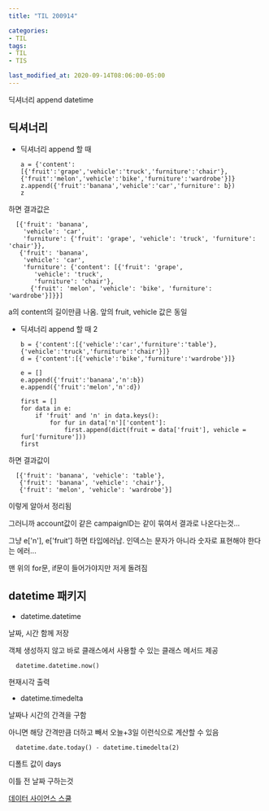 ```yaml
---
title: "TIL 200914"

categories:
- TIL
tags:
- TIL
- TIS

last_modified_at: 2020-09-14T08:06:00-05:00
---
```


딕셔너리 append datetime

## 딕셔너리

* 딕셔너리 append 할 때

      a = {'content':[{'fruit':'grape','vehicle':'truck','furniture':'chair'},{'fruit':'melon','vehicle':'bike','furniture':'wardrobe'}]}
      z.append({'fruit':'banana','vehicle':'car','furniture': b})
      z 

하면 결과값은 

      [{'fruit': 'banana',
        'vehicle': 'car',
        'furniture': {'fruit': 'grape', 'vehicle': 'truck', 'furniture': 'chair'}},
       {'fruit': 'banana',
        'vehicle': 'car',
        'furniture': {'content': [{'fruit': 'grape',
           'vehicle': 'truck',
           'furniture': 'chair'},
          {'fruit': 'melon', 'vehicle': 'bike', 'furniture': 'wardrobe'}]}}]

a의 content의 길이만큼 나옴. 앞의 fruit, vehicle 값은 동일


* 딕셔너리 append 할 때 2

      b = {'content':[{'vehicle':'car','furniture':'table'},{'vehicle':'truck','furniture':'chair'}]}
      d = {'content':[{'vehicle':'bike','furniture':'wardrobe'}]}

      e = []
      e.append({'fruit':'banana','n':b})
      e.append({'fruit':'melon','n':d})

      first = []
      for data in e:
          if 'fruit' and 'n' in data.keys():
              for fur in data['n']['content']:
                  first.append(dict(fruit = data['fruit'], vehicle = fur['furniture']))
      first


하면 결과값이

      [{'fruit': 'banana', 'vehicle': 'table'},
       {'fruit': 'banana', 'vehicle': 'chair'},
       {'fruit': 'melon', 'vehicle': 'wardrobe'}]
       
이렇게 알아서 정리됨

그러니까 account값이 같은 campaignID는 같이 묶여서 결과로 나온다는것...

그냥 e['n'], e['fruit'] 하면 타입에러남. 인덱스는 문자가 아니라 숫자로 표현해야 한다는 에러...

맨 위의 for문, if문이 들어가야지만 저게 돌려짐

## datetime 패키지

* datetime.datetime

날짜, 시간 함께 저장

객체 생성하지 않고 바로 클래스에서 사용할 수 있는 클래스 메서드 제공

      datetime.datetime.now()
   
현재시각 출력

* datetime.timedelta

날짜나 시간의 간격을 구함

아니면 해당 간격만큼 더하고 빼서 오늘+3일 이런식으로 계산할 수 있음

      datetime.date.today() - datetime.timedelta(2)

디폴트 값이 days

이틀 전 날짜 구하는것

[데이터 사이언스 스쿨](https://datascienceschool.net/view-notebook/465066ac92ef4da3b0aba32f76d9750a/)
